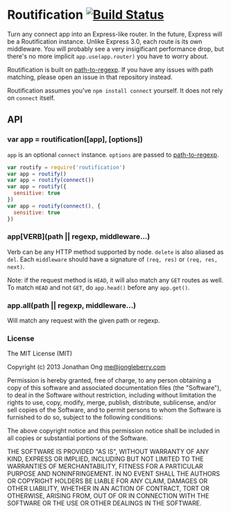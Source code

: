 # Routification [![Build Status](https://travis-ci.org/expressjs/routification.png)](https://travis-ci.org/expressjs/routification)

Turn any connect app into an Express-like router.
In the future, Express will be a Routification instance.
Unlike Express 3.0, each route is its own middleware.
You will probably see a very insigificant performance drop,
but there's no more implicit `app.use(app.router)` you have to worry about.

Routification is built on [path-to-regexp](https://github.com/component/path-to-regexp).
If you have any issues with path matching,
please open an issue in that repository instead.

Routification assumes you've `npm install connect` yourself.
It does not rely on `connect` itself.

## API

### var app = routification([app], [options])

`app` is an optional `connect` instance.
`options` are passed to [path-to-regexp](https://github.com/component/path-to-regexp#pathtoregexppath-keys-options).

```js
var routify = require('routification')
var app = routify()
var app = routify(connect())
var app = routify({
  sensitive: true
})
var app = routify(connect(), {
  sensitive: true
})
```

### app\[VERB](path || regexp, middleware...)

Verb can be any HTTP method supported by node.
`delete` is also aliased as `del`.
Each `middleware` should have a signature of `(req, res)` or `(req, res, next)`.

Note: if the request method is `HEAD`,
it will also match any `GET` routes as well.
To match `HEAD` and not `GET`,
do `app.head()` before any `app.get()`.

### app.all(path || regexp, middleware...)

Will match any request with the given path or regexp.

### License

The MIT License (MIT)

Copyright (c) 2013 Jonathan Ong me@jongleberry.com

Permission is hereby granted, free of charge, to any person obtaining a copy
of this software and associated documentation files (the "Software"), to deal
in the Software without restriction, including without limitation the rights
to use, copy, modify, merge, publish, distribute, sublicense, and/or sell
copies of the Software, and to permit persons to whom the Software is
furnished to do so, subject to the following conditions:

The above copyright notice and this permission notice shall be included in
all copies or substantial portions of the Software.

THE SOFTWARE IS PROVIDED "AS IS", WITHOUT WARRANTY OF ANY KIND, EXPRESS OR
IMPLIED, INCLUDING BUT NOT LIMITED TO THE WARRANTIES OF MERCHANTABILITY,
FITNESS FOR A PARTICULAR PURPOSE AND NONINFRINGEMENT. IN NO EVENT SHALL THE
AUTHORS OR COPYRIGHT HOLDERS BE LIABLE FOR ANY CLAIM, DAMAGES OR OTHER
LIABILITY, WHETHER IN AN ACTION OF CONTRACT, TORT OR OTHERWISE, ARISING FROM,
OUT OF OR IN CONNECTION WITH THE SOFTWARE OR THE USE OR OTHER DEALINGS IN
THE SOFTWARE.
